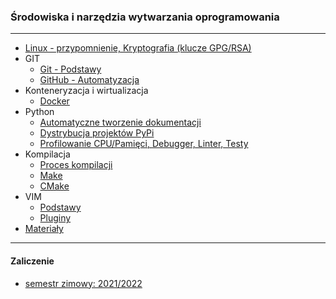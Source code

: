 ### Środowiska i narzędzia wytwarzania oprogramowania

---

* [Linux - przypomnienie, Kryptografia (klucze GPG/RSA)](shell.md)
* GIT
  - [Git - Podstawy](git.md)
  - [GitHub - Automatyzacja](gitub.md)
* Konteneryzacja i wirtualizacja
  - [Docker](docker.md)
* Python
  - [Automatyczne tworzenie dokumentacji](docs.md)
  - [Dystrybucja projektów PyPi](pypi.md)
  - [Profilowanie CPU/Pamięci, Debugger, Linter, Testy](tests.md)
* Kompilacja
  - [Proces kompilacji](https://github.com/aszadzinski/SMCEBI-TLM/tree/master/Wst%C4%99p_do_informatyki)
  - [Make](make.md)
  - [CMake](cmake.md)
* VIM
  - [Podstawy](vim.md)
  - [Pluginy](vim_plugins.md)
* [Materiały](things.md)

---

#### Zaliczenie 

- [semestr zimowy: 2021/2022](https://github.com/aszadzinski/SMCEBI-TLM/tree/master/%C5%9Arodowiska_i_narz%C4%99dzia_wytwarzania_oprogramowania/Zaliczenie/SiNWO_2k21)
